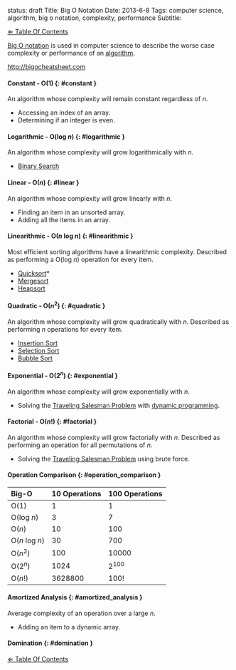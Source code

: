 status: draft
Title: Big O Notation
Date: 2013-6-8
Tags: computer science, algorithm, big o notation, complexity, performance
Subtitle: 

[&#x21d0; Table Of Contents][]

[Big O notation][] is used in computer science to describe the worse case
complexity or performance of an [algorithm][].

http://bigocheatsheet.com

#### Constant - O(1) {: #constant }

An algorithm whose complexity will remain constant regardless of *n*.

- Accessing an index of an array.
- Determining if an integer is even.

#### Logarithmic - O(log *n*) {: #logarithmic }

An algorithm whose complexity will grow logarithmically with *n*.

- [Binary Search][]

#### Linear - O(*n*) {: #linear }

An algorithm whose complexity will grow linearly with *n*.

- Finding an item in an unsorted array.
- Adding all the items in an array.

#### Linearithmic - O(*n* log *n*) {: #linearithmic }

Most efficient sorting algorithms have a linearithmic complexity.
Described as performing a O(log *n*) operation for every item.

- [Quicksort][]*
- [Mergesort][]
- [Heapsort][]

#### Quadratic - O(*n*<sup>2</sup>) {: #quadratic }

An algorithm whose complexity will grow quadratically with *n*.
Described as performing *n* operations for every item.

- [Insertion Sort][]
- [Selection Sort][]
- [Bubble Sort][]

#### Exponential - O(2<sup>*n*</sup>) {: #exponential }

An algorithm whose complexity will grow exponentially with *n*.

- Solving the [Traveling Salesman Problem][] with [dynamic programming][].

#### Factorial - O(*n*!) {: #factorial }

An algorithm whose complexity will grow factorially with *n*.
Described as performing an operation for all permutations of *n*.

- Solving the [Traveling Salesman Problem][] using brute force.

#### Operation Comparison {: #operation_comparison }

| Big-O              | 10 Operations | 100 Operations  |
|:-------------------|:--------------|:----------------|
| O(1)               | 1             | 1               |
| O(log *n*)         | 3             | 7               |
| O(*n*)             | 10            | 100             |
| O(*n* log *n*)     | 30            | 700             |
| O(*n*<sup>2</sup>) | 100           | 10000           |
| O(2<sup>*n*</sup>) | 1024          | 2<sup>100</sup> |
| O(*n*!)            | 3628800       | 100!            |

#### Amortized Analysis {: #amortized_analysis }

Average complexity of an operation over a large *n*.

- Adding an item to a dynamic array.

#### Domination {: #domination }

[&#x21d0; Table Of Contents][]

[&#x21d0; table of contents]: ../study-guide/#basic_c_data_types "Table Of Contents"
[big o notation]: http:// "Big O Notation"
[algorithm]: http:// "Algorithm"
[binary search]: http:// "Binary Search"
[quicksort]: http:// "Quicksort"
[mergesort]: http:// "Mergesort"
[heapsort]: http:// "Heapsort"
[insertion sort]: http:// "Insertion Sort"
[selection sort]: http:// "Selection Sort"
[bubble sort]: http:// "Bubble Sort"
[traveling salesman problem]: http://en.wikipedia.org/wiki/Travelling_salesman_problem "Traveling Salesman Problem"
[dynamic programming]: http:// "Dynamic Programming"

